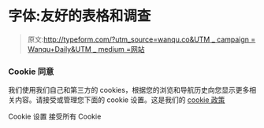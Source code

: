 # 字体:友好的表格和调查

> 原文:[http://typeform.com/?utm_source=wanqu.co&UTM _ campaign = Wanqu+Daily&UTM _ medium =网站](http://typeform.com/?utm_source=wanqu.co&utm_campaign=Wanqu+Daily&utm_medium=website)

### Cookie 同意

我们使用我们自己和第三方的 cookies，根据您的浏览和导航历史向您显示更多相关内容。请接受或管理您下面的 cookie 设置。这是我们的 [cookie 政策](https://admin.typeform.com/to/dwk6gt/)

Cookie 设置 接受所有 Cookie
